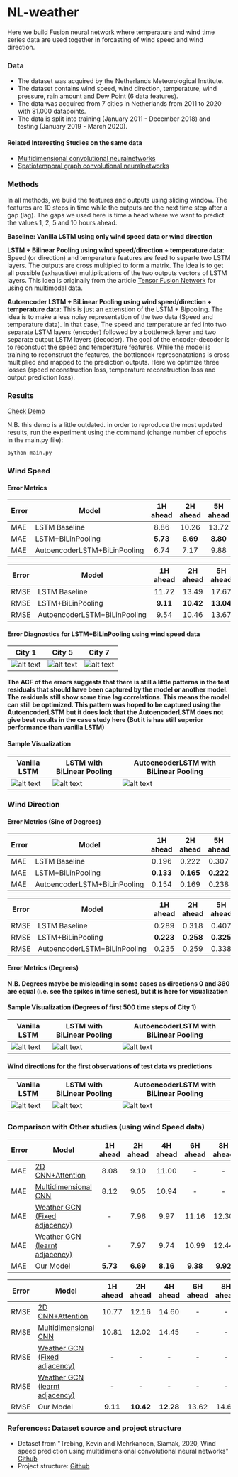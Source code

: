# NL-weather

Here we build Fusion neural network where temperature and wind time series data are used together in forcasting of wind speed and wind direction. 

### Data

- The dataset was acquired by the Netherlands Meteorological Institute.
- The dataset contains wind speed, wind direction, temperature, wind pressure, rain amount and Dew Point (6 data features). 
- The data was acquired from 7 cities in Netherlands from 2011 to 2020 with 81.000 datapoints. 
- The data is split into training (January 2011 - December 2018) and testing (January 2019 - March 2020).

#### Related Interesting Studies on the same data

- [Multidimensional convolutional neuralnetworks](https://github.com/HansBambel/multidim_conv)
- [Spatiotemporal graph convolutional neuralnetworks](https://github.com/tstanczyk95/WeatherGCNet)

### Methods
In all methods, we build the features and outputs using sliding window. The features are 10 steps in time while the outputs are the next time step after a gap (lag). The gaps we used here is time a head where we want to predict the values 1, 2, 5 and 10 hours ahead. 

**Baseline: Vanilla LSTM using only wind speed data or wind direction**

**LSTM + Bilinear Pooling using wind speed/direction + temperature data**:
Speed (or direction) and temperature features are feed to separte two LSTM layers. The outputs are cross multipled to form a matrix. The idea is to get all possible (exhaustive) multiplications of the two outputs vectors of LSTM layers. This idea is originally from the article [Tensor Fusion Network](https://arxiv.org/abs/1707.07250) for using on multimodal data.

**Autoencoder LSTM + BiLinear Pooling using wind speed/direction + temperature data**:
This is just an extenstion of the LSTM + Bipooling. The idea is to make a less noisy representation of the two data (Speed and temperature data). In that case, The speed and temperature ar fed into two separate LSTM layers (encoder) followed by a bottleneck layer and two separate output LSTM layers (decoder). The goal of the encoder-decoder is to reconstuct the speed and temperature features. While the model is training to reconstruct the features, the bottleneck represenatations is cross multiplied and mapped to the prediction outputs. Here we optimize three losses (speed reconstruction loss, temperature reconstruction loss and output prediction loss).


### Results
[Check Demo](https://github.com/mhmdrdwn/NLweather/blob/main/demo.ipynb)

N.B. this demo is a little outdated. in order to reproduce the most updated results,
run the experiment using the command (change number of epochs in the main.py file):
```
python main.py
```

### Wind Speed

#### Error Metrics

| Error | Model                        | 1H ahead |2H ahead  | 5H ahead|10H ahead  |
|-------| ---------------------------- |:--------:|:--------:|:-------:|:---------:|
| MAE   | LSTM Baseline                |  8.86    | 10.26    |  13.72  |   16.36   | 
| MAE   | LSTM+BiLinPooling            |  **5.73**| **6.69** |**8.80** |  **10.72**| 
| MAE   | AutoencoderLSTM+BiLinPooling |  6.74    | 7.17     |  9.88   |   11.09   | 


| Error | Model                        | 1H ahead |2H ahead  | 5H ahead|10H ahead  |
|-------| ---------------------------- |:--------:|:--------:|:-------:|:---------:|
| RMSE  | LSTM Baseline                |  11.72   | 13.49    |  17.67  |   20.95   | 
| RMSE  | LSTM+BiLinPooling            |  **9.11**| **10.42**|**13.04**| **15.42** |  
| RMSE  | AutoencoderLSTM+BiLinPooling |  9.54    |  10.46   |  13.67  |   15.62   | 


#### Error Diagnostics for LSTM+BiLinPooling using wind speed data
| City 1  | City 5 | City 7 |
|---------------| ---------------------------|-------------------------------------- |
| ![alt text](https://github.com/mhmdrdwn/NLweather/blob/main/plots/city1_error.png) | ![alt text](https://github.com/mhmdrdwn/NLweather/blob/main/plots/city5_error.png) | ![alt text](https://github.com/mhmdrdwn/NLweather/blob/main/plots/city7_error.png) |

**The ACF of the errors suggests that there is still a little patterns in the test residuals that should have been captured by the model or another model. The residuals still show some time lag correlations. This means the model can still be optimized. This pattern was hoped to be captured using the AutoencoderLSTM but it does look that the AutoencoderLSTM does not give best results in the case study here (But it is has still superior performance than vanilla LSTM)**

#### Sample Visualization

| Vanilla LSTM  | LSTM with BiLinear Pooling | AutoencoderLSTM with BiLinear Pooling |
|---------------| ---------------------------|-------------------------------------- |
| ![alt text](https://github.com/mhmdrdwn/NLweather/blob/main/plots/lstm_speed.png) | ![alt text](https://github.com/mhmdrdwn/NLweather/blob/main/plots/lstm_bi_speed.png) | ![alt text](https://github.com/mhmdrdwn/NLweather/blob/main/plots/ae_bi_speed.png) |


### Wind Direction

#### Error Metrics (Sine of Degrees)

| Error | Model                        | 1H ahead  | 2H ahead | 5H ahead  |10H ahead  |
|-------| ---------------------------- |:---------:|:--------:|:---------:|:---------:|
| MAE   | LSTM Baseline                |  0.196    | 0.222    |  0.307    |   0.391   | 
| MAE   | LSTM+BiLinPooling            |  **0.133**| **0.165**|  **0.222**| **0.278** | 
| MAE   | AutoencoderLSTM+BiLinPooling |    0.154  | 0.169    | 0.238     |   0.286   | 


| Error | Model                        | 1H ahead  | 2H ahead | 5H ahead  |10H ahead  |
|-------| ---------------------------- |:---------:|:--------:|:---------:|:---------:|
| RMSE  | LSTM Baseline                |  0.289    | 0.318    |  0.407    |   0.498   | 
| RMSE  | LSTM+BiLinPooling            |  **0.223**| **0.258**|  **0.325**| **0.392** | 
| RMSE  | AutoencoderLSTM+BiLinPooling |  0.235    | 0.259    |   0.338   |    0.396  | 


#### Error Metrics (Degrees)

**N.B. Degrees maybe be misleading in some cases as directions 0 and 360 are equal (i.e. see the spikes in time series), but it is here for visualization**

#### Sample Visualization (Degrees of first 500 time steps of City 1)

| Vanilla LSTM  | LSTM with BiLinear Pooling | AutoencoderLSTM with BiLinear Pooling |
|---------------| -------------------------- | ------------------------------------- |
| ![alt text](https://github.com/mhmdrdwn/NLweather/blob/main/plots/lstm_dir.png) | ![alt text](https://github.com/mhmdrdwn/NLweather/blob/main/plots/lstm_bi_dir.png) | ![alt text](https://github.com/mhmdrdwn/NLweather/blob/main/plots/ae_bi_dir.png) |

#### Wind directions for the first observations of test data vs predictions
| Vanilla LSTM  | LSTM with BiLinear Pooling | AutoencoderLSTM with BiLinear Pooling |
|---------------| -------------------------- | ------------------------------------- |
| ![alt text](https://github.com/mhmdrdwn/NLweather/blob/main/plots/lstm_dir2.png) | ![alt text](https://github.com/mhmdrdwn/NLweather/blob/main/plots/lstm_bi_dir2.png) | ![alt text](https://github.com/mhmdrdwn/NLweather/blob/main/plots/ae_bi_dir2.png) |



### Comparison with Other studies (using wind Speed data)

| Error | Model                        | 1H ahead  | 2H ahead | 4H ahead | 6H ahead | 8H ahead  |10H ahead  |
|-------| ---------------------------- |:---------:|:--------:|:--------:|:--------:|:---------:|:---------:|
| MAE   | [2D CNN+Attention](https://github.com/HansBambel/multidim_conv) |  8.08        | 9.10    |  11.00    |   -     | - | - |
| MAE   | [Multidimensional CNN](https://github.com/HansBambel/multidim_conv) |  8.12    | 9.05    |  10.94    |   -     | - |-  |
| MAE   | [Weather GCN (Fixed adjacency)](https://github.com/tstanczyk95/WeatherGCNet)   |  -       | 7.96    |  9.97        |   11.16 | 12.30 | 13.33 |
| MAE   | [Weather GCN (learnt adjacency)](https://github.com/tstanczyk95/WeatherGCNet)   |  -       | 7.97    |  9.74    |   10.99 | 12.44  | 13.55 |
| MAE   | Our Model |    **5.73**  | **6.69**   | **8.16** | **9.38**     | **9.92**  | **10.72**   |    


| Error | Model                        | 1H ahead  | 2H ahead | 4H ahead | 6H ahead | 8H ahead  |10H ahead  |
|-------| ---------------------------- |:---------:|:--------:|:--------:|:--------:|:---------:|:---------:|
| RMSE   | [2D CNN+Attention](https://github.com/HansBambel/multidim_conv) |  10.77        | 12.16    |  14.60    |   -     | - | - |
| RMSE   | [Multidimensional CNN](https://github.com/HansBambel/multidim_conv) |  10.81    | 12.02    |  14.45    |   -     | - |-  |
| RMSE   | [Weather GCN (Fixed adjacency)](https://github.com/tstanczyk95/WeatherGCNet)   |  -       | -    |  -        |   - | - | - |
| RMSE   | [Weather GCN (learnt adjacency)](https://github.com/tstanczyk95/WeatherGCNet)   |  -       | -    |  -    |   - | -  | - |
| RMSE   | Our Model |    **9.11**  | **10.42**   | **12.28** | 13.62     |  14.63  | 15.42   |




### References: Dataset source and project structure
- Dataset from "Trebing, Kevin and Mehrkanoon, Siamak, 2020, Wind speed prediction using multidimensional convolutional neural networks" [Github](https://github.com/HansBambel/multidim_conv)
- Project structure: [Github](https://github.com/ossez-com/python-project-structure-sample)

